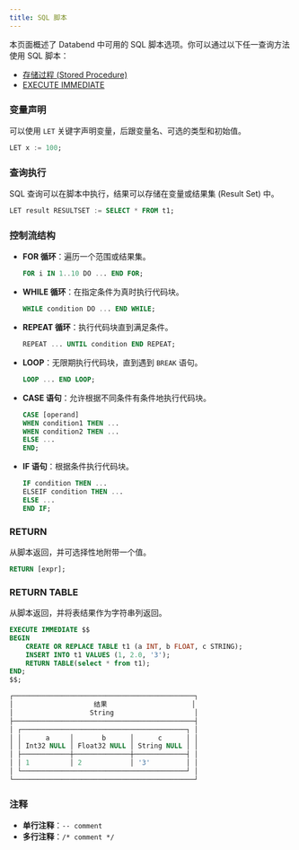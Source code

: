 ```yaml
---
title: SQL 脚本
---
```


本页面概述了 Databend 中可用的 SQL 脚本选项。你可以通过以下任一查询方法使用 SQL 脚本：

- [存储过程 (Stored Procedure)](/sql/sql-commands/ddl/procedure/create-procedure)
- [EXECUTE IMMEDIATE](/sql/sql-commands/administration-cmds/execute-immediate)

### 变量声明

可以使用 `LET` 关键字声明变量，后跟变量名、可选的类型和初始值。

```sql title='示例：'
LET x := 100;
```

### 查询执行

SQL 查询可以在脚本中执行，结果可以存储在变量或结果集 (Result Set) 中。

```sql title='示例：'
LET result RESULTSET := SELECT * FROM t1;
```

### 控制流结构

- **FOR 循环**：遍历一个范围或结果集。

    ```sql title='示例：'
    FOR i IN 1..10 DO ... END FOR;
    ```

- **WHILE 循环**：在指定条件为真时执行代码块。

    ```sql title='示例：'
    WHILE condition DO ... END WHILE;
    ```

- **REPEAT 循环**：执行代码块直到满足条件。

    ```sql title='示例：'
    REPEAT ... UNTIL condition END REPEAT;
    ```

- **LOOP**：无限期执行代码块，直到遇到 `BREAK` 语句。

    ```sql title='示例：'
    LOOP ... END LOOP;
    ```

- **CASE 语句**：允许根据不同条件有条件地执行代码块。

    ```sql title='示例：'
    CASE [operand]
    WHEN condition1 THEN ...
    WHEN condition2 THEN ...
    ELSE ...
    END;
    ```

- **IF 语句**：根据条件执行代码块。

    ```sql title='示例：'
    IF condition THEN ...
    ELSEIF condition THEN ...
    ELSE ...
    END IF;
    ```

### RETURN

从脚本返回，并可选择性地附带一个值。

```sql title='示例：'
RETURN [expr];
```

### RETURN TABLE

从脚本返回，并将表结果作为字符串列返回。

```sql title='示例：'
EXECUTE IMMEDIATE $$
BEGIN
    CREATE OR REPLACE TABLE t1 (a INT, b FLOAT, c STRING);
    INSERT INTO t1 VALUES (1, 2.0, '3');
    RETURN TABLE(select * from t1);
END;
$$;

┌─────────────────────────────────────────────┐
│                    结果                     │
│                   String                    │
├─────────────────────────────────────────────┤
│ ┌─────────────────────────────────────────┐ │
│ │      a     │       b      │      c      │ │
│ │ Int32 NULL │ Float32 NULL │ String NULL │ │
│ ├────────────┼──────────────┼─────────────┤ │
│ │ 1          │ 2            │ '3'         │ │
│ └─────────────────────────────────────────┘ │
└─────────────────────────────────────────────┘
```

### 注释

- **单行注释**：`-- comment`
- **多行注释**：`/* comment */`